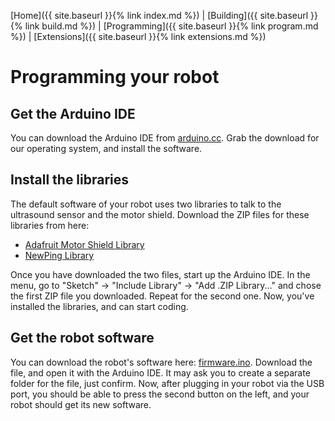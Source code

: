 [Home]({{ site.baseurl }}{% link index.md %}) | [Building]({{ site.baseurl }}{% link build.md %}) | [Programming]({{ site.baseurl }}{% link program.md %}) | [Extensions]({{ site.baseurl }}{% link extensions.md %})

# Programming your robot

## Get the Arduino IDE

You can download the Arduino IDE from [arduino.cc](https://www.arduino.cc/en/Main/Software). Grab the download for our operating system, and install the software.

## Install the libraries

The default software of your robot uses two libraries to talk to the ultrasound sensor and the motor shield. Download the ZIP files for these libraries from here:

* [Adafruit Motor Shield Library](https://github.com/tiefpunkt/Adafruit-Motor-Shield-library/releases/download/1.0.1/Adafruit-Motor-Shield-library-1.0.1.zip)
* [NewPing Library](https://bitbucket.org/teckel12/arduino-new-ping/downloads/NewPing_v1.8.zip)

Once you have downloaded the two files, start up the Arduino IDE. In the menu, go to "Sketch" -> "Include Library" -> "Add .ZIP Library..." and chose the first ZIP file you downloaded. Repeat for the second one. Now, you've installed the libraries, and can start coding.

## Get the robot software

You can download the robot's software here: [firmware.ino](https://github.com/tiefpunkt/petrobot/raw/master/firmware/firmware.ino). Download the file, and open it with the Arduino IDE. It may ask you to create a separate folder for the file, just confirm. Now, after plugging in your robot via the USB port, you should be able to press the second button on the left, and your robot should get its new software.

